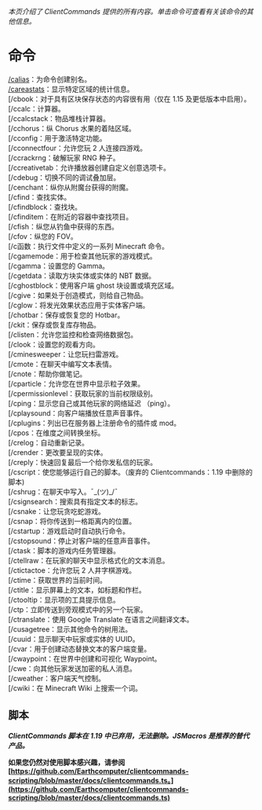 *本页介绍了 ClientCommands 提供的所有内容。单击命令可查看有关该命令的其他信息。*

# 命令
[/calias](Minecraft/MC辅助介绍/ccmods/calias.md)：为命令创建别名。
<br>[/careastats](Minecraft/MC辅助介绍/ccmods/careastats.md)：显示特定区域的统计信息。
<br>[/cbook：对于具有区块保存状态的内容很有用（仅在 1.15 及更低版本中启用）。
<br>[/ccalc：计算器。
<br>[/ccalcstack：物品堆栈计算器。
<br>[/cchorus：纵 Chorus 水果的着陆区域。
<br>[/cconfig：用于激活特定功能。
<br>[/cconnectfour：允许您玩 2 人连接四游戏。
<br>[/ccrackrng：破解玩家 RNG 种子。
<br>[/ccreativetab：允许播放器创建自定义创意选项卡。
<br>[/cdebug：切换不同的调试叠加层。
<br>[/cenchant：纵你从附魔台获得的附魔。
<br>[/cfind：查找实体。
<br>[/cfindblock：查找块。
<br>[/cfinditem：在附近的容器中查找项目。
<br>[/cfish：纵您从钓鱼中获得的东西。
<br>[/cfov：纵您的 FOV。
<br>[/c函数：执行文件中定义的一系列 Minecraft 命令。
<br>[/cgamemode：用于检查其他玩家的游戏模式。
<br>[/cgamma：设置您的 Gamma。
<br>[/cgetdata：读取方块实体或实体的 NBT 数据。
<br>[/cghostblock：使用客户端 ghost 块设置或填充区域。
<br>[/cgive：如果处于创造模式，则给自己物品。
<br>[/cglow：将发光效果状态应用于实体客户端。
<br>[/chotbar：保存或恢复您的 Hotbar。
<br>[/ckit：保存或恢复库存物品。
<br>[/clisten：允许您监控和检查网络数据包。
<br>[/clook：设置您的观看方向。
<br>[/cminesweeper：让您玩扫雷游戏。
<br>[/cmote：在聊天中编写文本表情。
<br>[/cnote：帮助你做笔记。
<br>[/cparticle：允许您在世界中显示粒子效果。
<br>[/cpermissionlevel：获取玩家的当前权限级别。
<br>[/cping：显示您自己或其他玩家的网络延迟 （ping）。
<br>[/cplaysound：向客户端播放任意声音事件。
<br>[/cplugins：列出已在服务器上注册命令的插件或 mod。
<br>[/cpos：在维度之间转换坐标。
<br>[/crelog：自动重新记录。
<br>[/crender：更改要呈现的实体。
<br>[/creply：快速回复最后一个给你发私信的玩家。
<br>[/cscript：使您能够运行自己的脚本。（废弃的 Clientcommands：1.19 中删除的脚本)
<br>[/cshrug：在聊天中写入。¯\_(ツ)_/¯
<br>[/csignsearch：搜索具有指定文本的标志。
<br>[/csnake：让您玩贪吃蛇游戏。
<br>[/csnap：将你传送到一格距离内的位置。
<br>[/cstartup：游戏启动时自动执行命令。
<br>[/cstopsound：停止对客户端的任意声音事件。
<br>[/ctask：脚本的游戏内任务管理器。
<br>[/ctellraw：在玩家的聊天中显示格式化的文本消息。
<br>[/ctictactoe：允许您玩 2 人井字棋游戏。
<br>[/ctime：获取世界的当前时间。
<br>[/ctitle：显示屏幕上的文本，如标题和作栏。
<br>[/ctooltip：显示项的工具提示信息。
<br>[/ctp：立即传送到旁观模式中的另一个玩家。
<br>[/ctranslate：使用 Google Translate 在语言之间翻译文本。
<br>[/cusagetree：显示其他命令的树用法。
<br>[/cuuid：显示聊天中玩家或实体的 UUID。
<br>[/cvar：用于创建动态替换文本的客户端变量。
<br>[/cwaypoint：在世界中创建和可视化 Waypoint。
<br>[/cwe：向其他玩家发送加密的私人消息。
<br>[/cweather：客户端天气控制。
<br>[/cwiki：在 Minecraft Wiki 上搜索一个词。
## 脚本
***ClientCommands 脚本在 1.19 中已弃用，无法删除。JSMacros 是推荐的替代产品。***

**如果您仍然对使用脚本感兴趣，请参阅 [https://github.com/Earthcomputer/clientcommands-scripting/blob/master/docs/clientcommands.ts。](https://github.com/Earthcomputer/clientcommands-scripting/blob/master/docs/clientcommands.ts)**